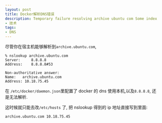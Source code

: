 ```yaml
---
layout: post
title: Docker解析DNS错误
description: Temporary failure resolving archive ubuntu com Some index files failed to download
- 技术
tags:
- DNS
---
```


尽管你在宿主机能够解析到`archive.ubuntu.com`, 

```
% nslookup archive.ubuntu.com
Server:		8.8.8.8
Address:	8.8.8.8#53

Non-authoritative answer:
Name:	archive.ubuntu.com
Address: 10.18.75.45
```

在 `/etc/docker/daemon.json`里配置了 docker 的 dns 使用本机,以及`8.8.8.8`, 还是无法解析.

这时候就只能去改`/etc/hosts` 了, 把 nslookup 得到的 ip 地址直接写到里面:

```
archive.ubuntu.com 10.18.75.45
```
